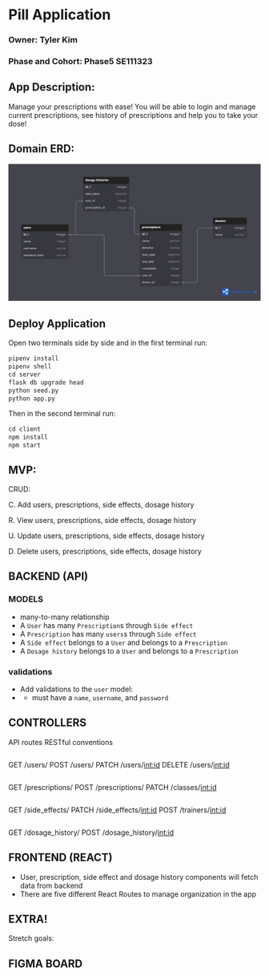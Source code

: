 # Pill Application

### Owner: Tyler Kim

### Phase and Cohort:  Phase5 SE111323

## App Description:
Manage your prescriptions with ease! You will be able to login and manage current prescriptions, see history of prescriptions and 
help you to take your dose!


## Domain ERD: 
![ERD](Pill-manager.png)


## Deploy Application


Open two terminals side by side and in the first terminal run:
```
pipenv install 
pipenv shell
cd server
flask db upgrade head 
python seed.py 
python app.py
```
Then in the second terminal run:
```
cd client 
npm install 
npm start 

```

## MVP:
CRUD:

C. Add users, prescriptions, side effects, dosage history

R. View users, prescriptions, side effects, dosage history

U. Update users, prescriptions, side effects, dosage history

D. Delete users, prescriptions, side effects, dosage history


## BACKEND (API)
### MODELS
* many-to-many relationship
* A `User` has many `Prescription`s through `Side effect`
* A `Prescription` has many `users`s through `Side effect`
* A `Side effect` belongs to a `User` and belongs to a `Prescription`
* A `Dosage history` belongs to a `User` and belongs to a `Prescription`



### validations 
* Add validations to the `user` model:
* - must have a `name`, `username`, and `password`


## CONTROLLERS
​​API routes 
RESTful conventions 

```
```
GET /users/
POST /users/
PATCH /users/<int:id>
DELETE /users/<int:id>
```
```
GET /prescriptions/
POST /prescriptions/
PATCH /classes/<int:id>

```
```
GET /side_effects/
PATCH /side_effects/<int:id>
POST /trainers/<int:id>
```
```
GET /dosage_history/
POST /dosage_history/<int:id>


## FRONTEND (REACT)
- User, prescription, side effect and dosage history components will fetch data from backend
- There are five different React Routes to manage organization in the app 


## EXTRA!
Stretch goals:


## FIGMA BOARD



